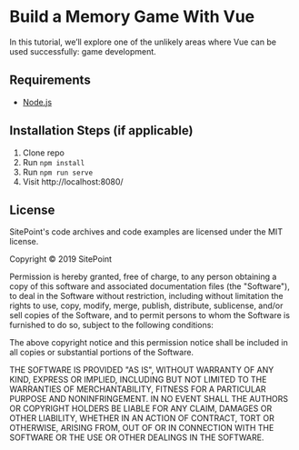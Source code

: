 # Build a Memory Game With Vue

In this tutorial, we’ll explore one of the unlikely areas where Vue can be used successfully: game development.

## Requirements

* [Node.js](http://nodejs.org/)

## Installation Steps (if applicable)

1. Clone repo
2. Run `npm install`
3. Run `npm run serve`
4. Visit http://localhost:8080/

## License

SitePoint's code archives and code examples are licensed under the MIT license.

Copyright © 2019 SitePoint

Permission is hereby granted, free of charge, to any person obtaining a copy of this software and associated documentation files (the "Software"), to deal in the Software without restriction, including without limitation the rights to use, copy, modify, merge, publish, distribute, sublicense, and/or sell copies of the Software, and to permit persons to whom the Software is furnished to do so, subject to the following conditions:

The above copyright notice and this permission notice shall be included in all copies or substantial portions of the Software.

THE SOFTWARE IS PROVIDED "AS IS", WITHOUT WARRANTY OF ANY KIND, EXPRESS OR IMPLIED, INCLUDING BUT NOT LIMITED TO THE WARRANTIES OF MERCHANTABILITY, FITNESS FOR A PARTICULAR PURPOSE AND NONINFRINGEMENT. IN NO EVENT SHALL THE AUTHORS OR COPYRIGHT HOLDERS BE LIABLE FOR ANY CLAIM, DAMAGES OR OTHER LIABILITY, WHETHER IN AN ACTION OF CONTRACT, TORT OR OTHERWISE, ARISING FROM, OUT OF OR IN CONNECTION WITH THE SOFTWARE OR THE USE OR OTHER DEALINGS IN THE SOFTWARE.

